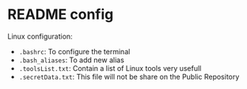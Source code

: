 # README config

Linux configuration:

- `.bashrc`: To configure the terminal
- `.bash_aliases`: To add new alias
- `.toolsList.txt`: Contain a list of Linux tools very usefull
- `.secretData.txt`: This file will not be share on the Public Repository
